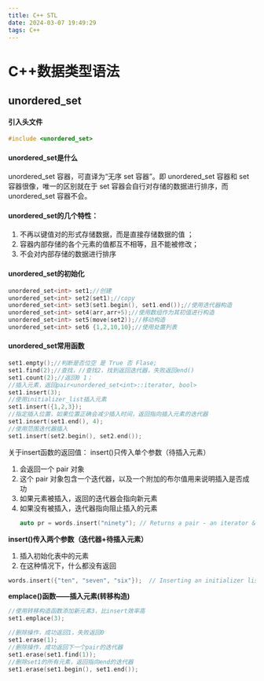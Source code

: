 ```yaml
---
title: C++ STL
date: 2024-03-07 19:49:29
tags: C++
---
```

# C++数据类型语法

## unordered_set

#### 引入头文件

```c++
#include <unordered_set>
```


#### unordered_set是什么

unordered_set 容器，可直译为“无序 set 容器”。即 unordered_set 容器和 set 容器很像，唯一的区别就在于 set 容器会自行对存储的数据进行排序，而 unordered_set 容器不会。

#### **unordered_set的几个特性：**

1. 不再以键值对的形式存储数据，而是直接存储数据的值 ；
2. 容器内部存储的各个元素的值都互不相等，且不能被修改；
3. 不会对内部存储的数据进行排序

#### unordered_set的初始化

```c++
unordered_set<int> set1;//创建
unordered_set<int> set2(set1);//copy
unordered_set<int> set3(set1.begin(), set1.end());//使用迭代器构造
unordered_set<int> set4(arr,arr+5);//使用数组作为其初值进行构造
unordered_set<int> set5(move(set2));//移动构造
unordered_set<int> set6 {1,2,10,10};//使用处置列表
```

#### unordered_set常用函数

```c++
set1.empty();//判断是否位空 是 True 否 Flase;
set1.find(2);//查找，//查找2，找到返回迭代器，失败返回end()
set1.count(2);//返回0 1；
//插入元素，返回pair<unordered_set<int>::iterator, bool>
set1.insert(3);
//使用initializer_list插入元素
set1.insert({1,2,3});
//指定插入位置，如果位置正确会减少插入时间，返回指向插入元素的迭代器
set1.insert(set1.end(), 4);
//使用范围迭代器插入
set1.insert(set2.begin(), set2.end());
```

关于insert函数的返回值：
insert()只传入单个参数（待插入元素）

1. 会返回一个 pair 对象
2. 这个 pair 对象包含一个迭代器，以及一个附加的布尔值用来说明插入是否成功
3. 如果元素被插入，返回的迭代器会指向新元素
4. 如果没有被插入，迭代器指向阻止插入的元素
   ```c++
   auto pr = words.insert("ninety"); // Returns a pair - an iterator & a bool value
   ```

**insert()传入两个参数（迭代器+待插入元素）**

1. 插入初始化表中的元素
2. 在这种情况下，什么都没有返回

```C++
words.insert({"ten", "seven", "six"});  // Inserting an initializer list
```

**emplace()函数——插入元素(转移构造)**

```c++
//使用转移构造函数添加新元素3，比insert效率高
set1.emplace(3);

```

```c++
//删除操作，成功返回1，失败返回0
set1.erase(1);
//删除操作，成功返回下一个pair的迭代器
set1.erase(set1.find(1));
//删除set1的所有元素，返回指向end的迭代器
set1.erase(set1.begin(), set1.end());

```
